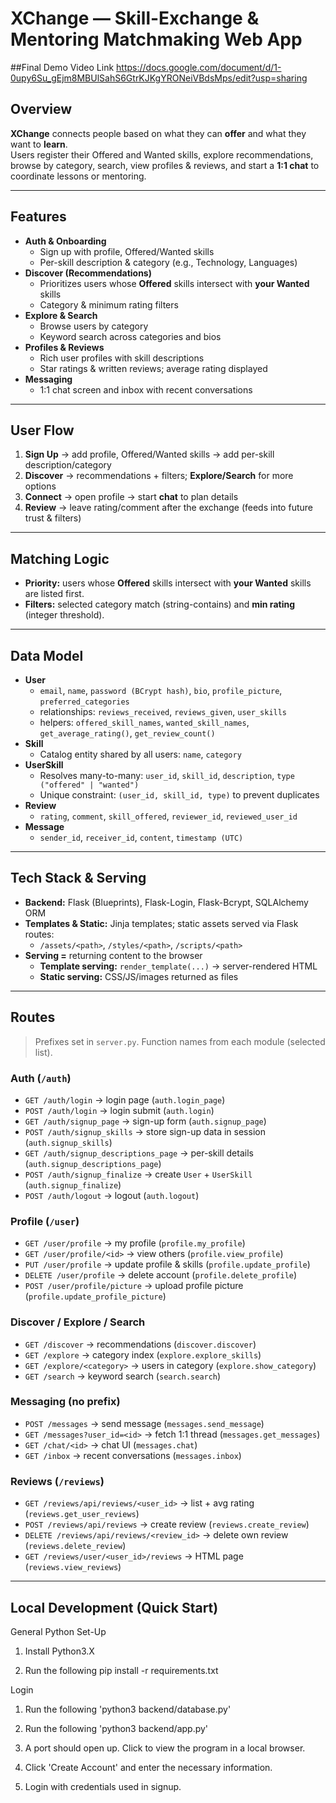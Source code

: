 # XChange — Skill-Exchange & Mentoring Matchmaking Web App

##Final Demo Video Link
https://docs.google.com/document/d/1-0upy6Su_gEjm8MBUlSahS6GtrKJKgYRONeiVBdsMps/edit?usp=sharing

## Overview
**XChange** connects people based on what they can **offer** and what they want to **learn**.  
Users register their Offered and Wanted skills, explore recommendations, browse by category, search, view profiles & reviews, and start a **1:1 chat** to coordinate lessons or mentoring.

---

## Features
- **Auth & Onboarding**
  - Sign up with profile, Offered/Wanted skills
  - Per-skill description & category (e.g., Technology, Languages)
- **Discover (Recommendations)**
  - Prioritizes users whose **Offered** skills intersect with **your Wanted** skills
  - Category & minimum rating filters
- **Explore & Search**
  - Browse users by category
  - Keyword search across categories and bios
- **Profiles & Reviews**
  - Rich user profiles with skill descriptions
  - Star ratings & written reviews; average rating displayed
- **Messaging**
  - 1:1 chat screen and inbox with recent conversations

---

## User Flow
1. **Sign Up** → add profile, Offered/Wanted skills → add per-skill description/category  
2. **Discover** → recommendations + filters; **Explore/Search** for more options  
3. **Connect** → open profile → start **chat** to plan details  
4. **Review** → leave rating/comment after the exchange (feeds into future trust & filters)

---

## Matching Logic
- **Priority:** users whose **Offered** skills intersect with **your Wanted** skills are listed first.
- **Filters:** selected category match (string-contains) and **min rating** (integer threshold).

---

## Data Model
- **User**
  - `email`, `name`, `password (BCrypt hash)`, `bio`, `profile_picture`, `preferred_categories`
  - relationships: `reviews_received`, `reviews_given`, `user_skills`
  - helpers: `offered_skill_names`, `wanted_skill_names`, `get_average_rating()`, `get_review_count()`
- **Skill**
  - Catalog entity shared by all users: `name`, `category`
- **UserSkill**
  - Resolves many-to-many: `user_id`, `skill_id`, `description`, `type ("offered" | "wanted")`
  - Unique constraint: `(user_id, skill_id, type)` to prevent duplicates
- **Review**
  - `rating`, `comment`, `skill_offered`, `reviewer_id`, `reviewed_user_id`
- **Message**
  - `sender_id`, `receiver_id`, `content`, `timestamp (UTC)`

---

## Tech Stack & Serving
- **Backend:** Flask (Blueprints), Flask-Login, Flask-Bcrypt, SQLAlchemy ORM
- **Templates & Static:** Jinja templates; static assets served via Flask routes:
  - `/assets/<path>`, `/styles/<path>`, `/scripts/<path>`
- **Serving =** returning content to the browser
  - **Template serving:** `render_template(...)` → server-rendered HTML
  - **Static serving:** CSS/JS/images returned as files

---

## Routes 
> Prefixes set in `server.py`. Function names from each module (selected list).

### Auth (`/auth`)
- `GET /auth/login` → login page (`auth.login_page`)
- `POST /auth/login` → login submit (`auth.login`)
- `GET /auth/signup_page` → sign-up form (`auth.signup_page`)
- `POST /auth/signup_skills` → store sign-up data in session (`auth.signup_skills`)
- `GET /auth/signup_descriptions_page` → per-skill details (`auth.signup_descriptions_page`)
- `POST /auth/signup_finalize` → create `User` + `UserSkill` (`auth.signup_finalize`)
- `POST /auth/logout` → logout (`auth.logout`)

### Profile (`/user`)
- `GET /user/profile` → my profile (`profile.my_profile`)
- `GET /user/profile/<id>` → view others (`profile.view_profile`)
- `PUT /user/profile` → update profile & skills (`profile.update_profile`)
- `DELETE /user/profile` → delete account (`profile.delete_profile`)
- `POST /user/profile/picture` → upload profile picture (`profile.update_profile_picture`)

### Discover / Explore / Search
- `GET /discover` → recommendations (`discover.discover`)
- `GET /explore` → category index (`explore.explore_skills`)
- `GET /explore/<category>` → users in category (`explore.show_category`)
- `GET /search` → keyword search (`search.search`)

### Messaging (no prefix)
- `POST /messages` → send message (`messages.send_message`)
- `GET /messages?user_id=<id>` → fetch 1:1 thread (`messages.get_messages`)
- `GET /chat/<id>` → chat UI (`messages.chat`)
- `GET /inbox` → recent conversations (`messages.inbox`)

### Reviews (`/reviews`)
- `GET /reviews/api/reviews/<user_id>` → list + avg rating (`reviews.get_user_reviews`)
- `POST /reviews/api/reviews` → create review (`reviews.create_review`)
- `DELETE /reviews/api/reviews/<review_id>` → delete own review (`reviews.delete_review`)
- `GET /reviews/user/<user_id>/reviews` → HTML page (`reviews.view_reviews`)

---

## Local Development (Quick Start)
General Python Set-Up
1. Install Python3.X

2. Run the following pip install -r requirements.txt

Login
1. Run the following 'python3 backend/database.py'

2. Run the following 'python3 backend/app.py'

3. A port should open up. Click to view the program in a local browser.

4. Click 'Create Account' and enter the necessary information.

5. Login with credentials used in signup.